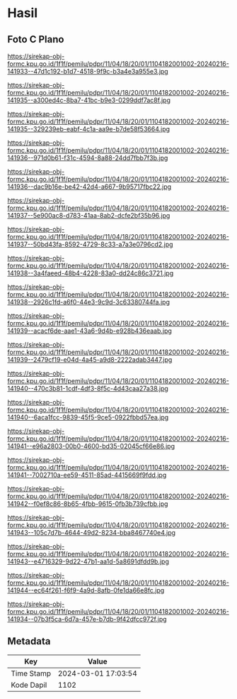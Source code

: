 # Hasil

## Foto C Plano

https://sirekap-obj-formc.kpu.go.id/1f1f/pemilu/pdpr/11/04/18/20/01/1104182001002-20240216-141933--47d1c192-b1d7-4518-9f9c-b3a4e3a955e3.jpg

https://sirekap-obj-formc.kpu.go.id/1f1f/pemilu/pdpr/11/04/18/20/01/1104182001002-20240216-141935--a300ed4c-8ba7-41bc-b9e3-0299ddf7ac8f.jpg

https://sirekap-obj-formc.kpu.go.id/1f1f/pemilu/pdpr/11/04/18/20/01/1104182001002-20240216-141935--329239eb-eabf-4c1a-aa9e-b7de58f53664.jpg

https://sirekap-obj-formc.kpu.go.id/1f1f/pemilu/pdpr/11/04/18/20/01/1104182001002-20240216-141936--971d0b61-f31c-4594-8a88-24dd7fbb7f3b.jpg

https://sirekap-obj-formc.kpu.go.id/1f1f/pemilu/pdpr/11/04/18/20/01/1104182001002-20240216-141936--dac9b16e-be42-42d4-a667-9b95717fbc22.jpg

https://sirekap-obj-formc.kpu.go.id/1f1f/pemilu/pdpr/11/04/18/20/01/1104182001002-20240216-141937--5e900ac8-d783-41aa-8ab2-dcfe2bf35b96.jpg

https://sirekap-obj-formc.kpu.go.id/1f1f/pemilu/pdpr/11/04/18/20/01/1104182001002-20240216-141937--50bd43fa-8592-4729-8c33-a7a3e0796cd2.jpg

https://sirekap-obj-formc.kpu.go.id/1f1f/pemilu/pdpr/11/04/18/20/01/1104182001002-20240216-141938--3a4faeed-48b4-4228-83a0-dd24c86c3721.jpg

https://sirekap-obj-formc.kpu.go.id/1f1f/pemilu/pdpr/11/04/18/20/01/1104182001002-20240216-141938--2926c1fd-a6f0-44e3-9c9d-3c63380744fa.jpg

https://sirekap-obj-formc.kpu.go.id/1f1f/pemilu/pdpr/11/04/18/20/01/1104182001002-20240216-141939--acacf6de-aae1-43a6-9d4b-e928b436eaab.jpg

https://sirekap-obj-formc.kpu.go.id/1f1f/pemilu/pdpr/11/04/18/20/01/1104182001002-20240216-141939--2479cf19-e04d-4a45-a9d8-2222adab3447.jpg

https://sirekap-obj-formc.kpu.go.id/1f1f/pemilu/pdpr/11/04/18/20/01/1104182001002-20240216-141940--470c3b81-1cdf-4df3-8f5c-4d43caa27a38.jpg

https://sirekap-obj-formc.kpu.go.id/1f1f/pemilu/pdpr/11/04/18/20/01/1104182001002-20240216-141940--6aca1fcc-9839-45f5-9ce5-0922fbbd57ea.jpg

https://sirekap-obj-formc.kpu.go.id/1f1f/pemilu/pdpr/11/04/18/20/01/1104182001002-20240216-141941--e96a2803-00b0-4600-bd35-02045cf66e86.jpg

https://sirekap-obj-formc.kpu.go.id/1f1f/pemilu/pdpr/11/04/18/20/01/1104182001002-20240216-141941--7002710a-ee59-4511-85ad-4415669f9fdd.jpg

https://sirekap-obj-formc.kpu.go.id/1f1f/pemilu/pdpr/11/04/18/20/01/1104182001002-20240216-141942--f0ef8c86-8b65-4fbb-9615-0fb3b739cfbb.jpg

https://sirekap-obj-formc.kpu.go.id/1f1f/pemilu/pdpr/11/04/18/20/01/1104182001002-20240216-141943--105c7d7b-4644-49d2-8234-bba8467740e4.jpg

https://sirekap-obj-formc.kpu.go.id/1f1f/pemilu/pdpr/11/04/18/20/01/1104182001002-20240216-141943--e4716329-9d22-47b1-aa1d-5a8691dfdd9b.jpg

https://sirekap-obj-formc.kpu.go.id/1f1f/pemilu/pdpr/11/04/18/20/01/1104182001002-20240216-141944--ec64f261-f6f9-4a9d-8afb-0fe1da66e8fc.jpg

https://sirekap-obj-formc.kpu.go.id/1f1f/pemilu/pdpr/11/04/18/20/01/1104182001002-20240216-141934--07b3f5ca-6d7a-457e-b7db-9f42dfcc972f.jpg


## Metadata

| Key        | Value               |
| ---------- | ------------------- |
| Time Stamp | 2024-03-01 17:03:54 |
| Kode Dapil | 1102                |



